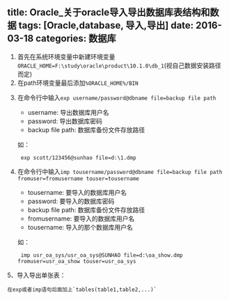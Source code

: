 title: Oracle_关于oracle导入导出数据库表结构和数据
tags: [Oracle,database, 导入,导出]
date: 2016-03-18
categories: 数据库
---

1. 首先在系统环境变量中新建环境变量`ORACLE_HOME=F:\study\oracle\product\10.1.0\db_1`(视自己数据安装路径而定)
2. 在path环境变量最后添加`%ORACLE_HOME%/BIN`

<!-- more -->

3. 在命令行中输入`exp username/password@dbname file=backup file path`
	- username: 导出数据库用户名
	- password: 导出数据库密码
	- backup file path: 数据库备份文件存放路径

	如：

		exp scott/123456@sunhao file=d:\1.dmp
4. 在命令行中输入`imp tousername/password@dbname file=backup file path fromuser=fromusername touser=tousername`

	- tousername:		要导入的数据库用户名
	- password:		要导入的数据库密码
	- backup file path:	数据库备份文件存放路径
	- fromusername:		要导入的数据库用户名
	- tousername:		导入的那个数据库用户名

	如：

		imp usr_oa_sys/usr_oa_sys@SUNHAO file=d:\oa_show.dmp fromuser=usr_oa_show touser=usr_oa_sys
5、导入导出单张表：

	在exp或者imp语句后面加上`tables(table1,table2,...)`